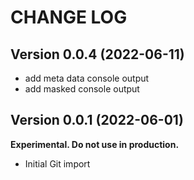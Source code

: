 # CHANGE LOG

## Version 0.0.4 (2022-06-11)

* add meta data console output
* add masked console output

## Version 0.0.1 (2022-06-01)

**Experimental. Do not use in production.**

* Initial Git import

